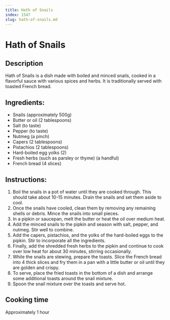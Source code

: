 ```yaml
---
title: Hath of Snails
index: 1547
slug: hath-of-snails.md
---
```


# Hath of Snails

## Description
Hath of Snails is a dish made with boiled and minced snails, cooked in a flavorful sauce with various spices and herbs. It is traditionally served with toasted French bread.

## Ingredients:
- Snails (approximately 500g)
- Butter or oil (2 tablespoons)
- Salt (to taste)
- Pepper (to taste)
- Nutmeg (a pinch)
- Capers (2 tablespoons)
- Pistachios (2 tablespoons)
- Hard-boiled egg yolks (2)
- Fresh herbs (such as parsley or thyme) (a handful)
- French bread (4 slices)

## Instructions:
1. Boil the snails in a pot of water until they are cooked through. This should take about 10-15 minutes. Drain the snails and set them aside to cool.
2. Once the snails have cooled, clean them by removing any remaining shells or debris. Mince the snails into small pieces.
3. In a pipkin or saucepan, melt the butter or heat the oil over medium heat.
4. Add the minced snails to the pipkin and season with salt, pepper, and nutmeg. Stir well to combine.
5. Add the capers, pistachios, and the yolks of the hard-boiled eggs to the pipkin. Stir to incorporate all the ingredients.
6. Finally, add the shredded fresh herbs to the pipkin and continue to cook over low heat for about 30 minutes, stirring occasionally.
7. While the snails are stewing, prepare the toasts. Slice the French bread into 4 thick slices and fry them in a pan with a little butter or oil until they are golden and crispy.
8. To serve, place the fried toasts in the bottom of a dish and arrange some additional toasts around the snail mixture.
9. Spoon the snail mixture over the toasts and serve hot.

## Cooking time
Approximately 1 hour
